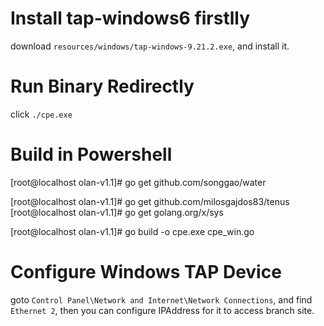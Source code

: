 # Install tap-windows6 firstlly 

download `resources/windows/tap-windows-9.21.2.exe`, and install it.

# Run Binary Redirectly
click `./cpe.exe` 

# Build in Powershell

[root@localhost olan-v1.1]# go get github.com/songgao/water

[root@localhost olan-v1.1]# go get github.com/milosgajdos83/tenus
[root@localhost olan-v1.1]# go get golang.org/x/sys

[root@localhost olan-v1.1]# go build -o cpe.exe cpe_win.go

# Configure Windows TAP Device

goto `Control Panel\Network and Internet\Network Connections`, and find `Ethernet 2`, then you can configure IPAddress for it to access branch site. 


